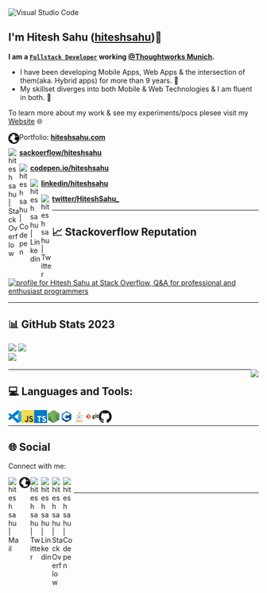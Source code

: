                                                                                                                     
<img  alt="Visual Studio Code" width="250px" src= "https://i.giphy.com/media/xTiIzJSKB4l7xTouE8/giphy.webp"/> 

## I'm Hitesh Sahu ([hiteshsahu](https://hiteshsahu.com))💫

**I am a [`Fullstack Developer`][1] working [@Thoughtworks Munich][2].**

- I have been developing Mobile Apps, Web Apps & the intersection of them(aka. Hybrid apps) for more than 9 years. :briefcase:
- My skillset diverges into both Mobile & Web Technologies & I am fluent in both. :gift:

To learn more about my work & see my experiments/pocs plesee visit my [Website](https://hiteshsahu.com) :globe_with_meridians:

 [<img align="left" alt="hitesh sahu | Personal Site" width="22px" 
   src="https://raw.githubusercontent.com/iconic/open-iconic/master/svg/globe.svg" />](https://hiteshsahu.com/) 
   Portfolio: **[hiteshsahu.com][1]**

[<img align="left" alt="hitesh sahu | StackOverflow" width="22px" 
   src="https://cdn.jsdelivr.net/npm/simple-icons@3.13.0/icons/stackoverflow.svg" />](https://stackoverflow.com/users/2252113/hitesh-sahu) 
   **[sackoerflow/hiteshsahu][3]**

[<img align="left" alt="hitesh sahu | Codepen" width="22px" 
   src="https://cdn.jsdelivr.net/npm/simple-icons@3.13.0/icons/codepen.svg" />](https://codepen.io/hiteshsahu/) 
   **[codepen.io/hiteshsahu][4]**

[<img align="left" alt="hitesh sahu | Linkedin" width="22px" 
   src="https://cdn.jsdelivr.net/npm/simple-icons@v3/icons/linkedin.svg" />](https://www.linkedin.com/in/hitesh-sahu-99639040/) 
   **[linkedin/hiteshsahu][5]**

[<img align="left" alt="hitesh sahu | Twitter" width="22px" 
   src="https://cdn.jsdelivr.net/npm/simple-icons@v3/icons/twitter.svg" />](https://twitter.com/HiteshSahu_) 
   **[twitter/HiteshSahu_][6]**


  
--------------

## 📈 Stackoverflow Reputation 
<a href="https://stackoverflow.com/users/2252113/hitesh-sahu"><img src="https://stackoverflow.com/users/flair/2252113.png" width="208" height="58" alt="profile for Hitesh Sahu at Stack Overflow, Q&amp;A for professional and enthusiast programmers" title="profile for Hitesh Sahu at Stack Overflow, Q&amp; A professional and enthusiast programmer"></a>

--------------

## 📊 GitHub Stats 2023

![](https://github-readme-stats.vercel.app/api?username=hiteshsahu&theme=react&hide_border=false&include_all_commits=false&count_private=false)
![](https://github-readme-streak-stats.herokuapp.com/?user=hiteshsahu&theme=react&hide_border=false)<br/>
![](https://github-readme-stats.vercel.app/api/top-langs/?username=hiteshsahu&theme=react&hide_border=false&include_all_commits=false&count_private=false&layout=compact)

<img src="https://komarev.com/ghpvc/?username=hiteshsahu&color=blue&style=flat-square&label=visitors" align="right" />


--------------

## 💻 Languages and Tools:

<img align="left" alt="Visual Studio Code" width="26px" src="https://raw.githubusercontent.com/github/explore/80688e429a7d4ef2fca1e82350fe8e3517d3494d/topics/visual-studio-code/visual-studio-code.png" />
<img align="left" alt="JavaScript" width="26px" src="https://raw.githubusercontent.com/github/explore/80688e429a7d4ef2fca1e82350fe8e3517d3494d/topics/javascript/javascript.png" />
<img align="left" alt="TypeScript" width="26px" src="https://raw.githubusercontent.com/github/explore/80688e429a7d4ef2fca1e82350fe8e3517d3494d/topics/typescript/typescript.png" />
<img align="left" alt="Node.js" width="26px" src="https://raw.githubusercontent.com/github/explore/80688e429a7d4ef2fca1e82350fe8e3517d3494d/topics/nodejs/nodejs.png" />
<img align="left" alt="C" width="26px" src="https://raw.githubusercontent.com/github/explore/80688e429a7d4ef2fca1e82350fe8e3517d3494d/topics/c/c.png" />
<img align="left" alt="Java" width="26px" src="https://raw.githubusercontent.com/github/explore/80688e429a7d4ef2fca1e82350fe8e3517d3494d/topics/java/java.png" />
<img align="left" alt="Git" width="26px" src="https://raw.githubusercontent.com/github/explore/80688e429a7d4ef2fca1e82350fe8e3517d3494d/topics/git/git.png" />
<img align="left" alt="GitHub" width="26px" src="https://raw.githubusercontent.com/github/explore/78df643247d429f6cc873026c0622819ad797942/topics/github/github.png" />
<br />

--------------

## 🌐 Social 
Connect with me:

[<img align="left" alt="hitesh sahu | Mail" width="22px" 
      src="https://cdn.jsdelivr.net/npm/simple-icons@3.13.0/icons/gmail.svg" />](mailto:hiteshkrsahu@gmail.com?subject=ProjectDiscussion)
[<img align="left" alt="hitesh sahu | Personal Site" width="22px" 
      src="https://raw.githubusercontent.com/iconic/open-iconic/master/svg/globe.svg" />](https://hiteshsahu.com/)
[<img align="left" alt="hitesh sahu | Twitter" width="22px" 
      src="https://cdn.jsdelivr.net/npm/simple-icons@v3/icons/twitter.svg" />](https://twitter.com/HiteshSahu_)
[<img align="left" alt="hitesh sahu | Linkedin" width="22px" 
      src="https://cdn.jsdelivr.net/npm/simple-icons@v3/icons/linkedin.svg" />](https://www.linkedin.com/in/hitesh-sahu-99639040/)
[<img align="left" alt="hitesh sahu | StackOverflow" width="22px" 
      src="https://cdn.jsdelivr.net/npm/simple-icons@3.13.0/icons/stackoverflow.svg" />](https://stackoverflow.com/users/2252113/hitesh-sahu)
[<img align="left" alt="hitesh sahu | Codepen" width="22px" 
      src="https://cdn.jsdelivr.net/npm/simple-icons@3.13.0/icons/codepen.svg" />](https://codepen.io/hiteshsahu/)

<br />

[1]: https://hiteshsahu.com/
[2]: https://www.linkedin.com/in/hitesh-sahu-99639040
[3]: https://stackoverflow.com/users/2252113/hitesh-sahu
[4]: https://codepen.io/hiteshsahu/pens/public
[5]: http://www.linkedin.com/in/hiteshsahu
[6]: https://twitter.com/HiteshSahu_


--------------

